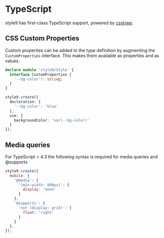 # TypeScript

style9 has first-class TypeScript support, powered by [csstype](https://github.com/frenic/csstype).

## CSS Custom Properties

Custom properties can be added to the type definition by augmenting the `CustomProperties` interface. This makes them available as properties and as values.

```typescript
declare module 'style9/Style' {
  interface CustomProperties {
    '--bg-color'?: string;
  }
}

style9.create({
  declaration: {
    '--bg-color': 'blue'
  },
  use: {
    backgroundColor: 'var(--bg-color)'
  }
});
```

## Media queries

For TypeScript < 4.3 the following syntax is required for media queries and @supports

```javascript
style9.create({
  mobile: {
    '@media': {
      '(min-width: 800px)': {
        display: 'none'
      }
    },
    '@supports': {
      'not (display: grid)': {
        float: 'right'
      }
    }
  },
});
```
